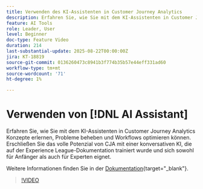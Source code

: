```yaml
---
title: Verwenden des KI-Assistenten in Customer Journey Analytics
description: Erfahren Sie, wie Sie mit dem KI-Assistenten in Customer Journey Analytics Konzepte erlernen, Probleme beheben und Workflows optimieren können.
feature: AI Tools
role: Leader, User
level: Beginner
doc-type: Feature Video
duration: 214
last-substantial-update: 2025-08-22T00:00:00Z
jira: KT-18819
source-git-commit: 0136260473c8941b3f774b35b57e44eff331ad60
workflow-type: tm+mt
source-wordcount: '71'
ht-degree: 1%

---
```


# Verwenden von [!DNL AI Assistant]

Erfahren Sie, wie Sie mit dem KI-Assistenten in Customer Journey Analytics Konzepte erlernen, Probleme beheben und Workflows optimieren können. Erschließen Sie das volle Potenzial von CJA mit einer konversativen KI, die auf der Experience League-Dokumentation trainiert wurde und sich sowohl für Anfänger als auch für Experten eignet.

Weitere Informationen finden Sie in der [Dokumentation](https://experienceleague.adobe.com/de/docs/analytics-platform/using/cja-overview/cja-b2c-overview/ai-assistant){target="_blank"}.

>[!VIDEO](https://video.tv.adobe.com/v/3471164/?learn=on&captions=ger)
